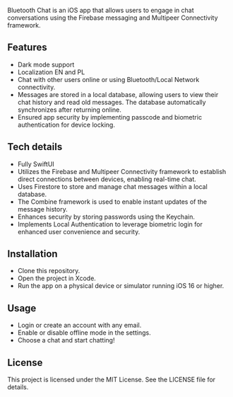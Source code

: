 Bluetooth Chat is an iOS app that allows users to engage in chat conversations using the Firebase messaging and Multipeer Connectivity framework.

## Features

- Dark mode support
- Localization EN and PL
- Chat with other users online or using Bluetooth/Local Network connectivity.
- Messages are stored in a local database, allowing users to view their chat history and read old messages. The database automatically synchronizes after returning online.
- Ensured app security by implementing passcode and biometric authentication for device locking.

## Tech details

- Fully SwiftUI
- Utilizes the Firebase and Multipeer Connectivity framework to establish direct connections between devices, enabling real-time chat.
- Uses Firestore to store and manage chat messages within a local database.
- The Combine framework is used to enable instant updates of the message history.
- Enhances security by storing passwords using the Keychain.
- Implements Local Authentication to leverage biometric login for enhanced user convenience and security.

## Installation

- Clone this repository.
- Open the project in Xcode.
- Run the app on a physical device or simulator running iOS 16 or higher.

## Usage

- Login or create an account with any email.
- Enable or disable offline mode in the settings.
- Choose a chat and start chatting!

## License

This project is licensed under the MIT License. See the LICENSE file for details.
